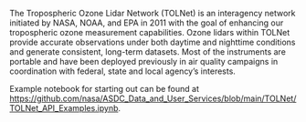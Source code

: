 The Tropospheric Ozone Lidar Network (TOLNet) is an interagency network initiated by
NASA, NOAA, and EPA in 2011 with the goal of enhancing our tropospheric ozone measurement capabilities.
Ozone lidars within TOLNet provide accurate observations under both daytime and nighttime conditions
and generate consistent, long-term datasets. Most of the instruments are portable and
have been deployed previously in air quality campaigns in coordination with federal,
state and local agency’s interests.

Example notebook for starting out can be found at
https://github.com/nasa/ASDC_Data_and_User_Services/blob/main/TOLNet/TOLNet_API_Examples.ipynb.
